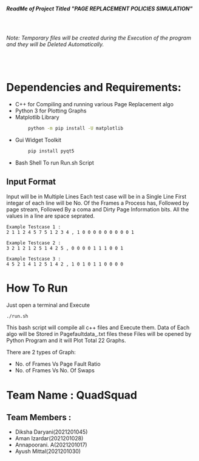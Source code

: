 ##### ReadMe of Project Titled "PAGE REPLACEMENT POLICIES SIMULATION"
&nbsp;
###### Note: Temporary files will be created during the Execution of the program and they will be Deleted Automatically.
&nbsp;
# Dependencies and Requirements:
- C++ for Compiling and running various Page Replacement algo
- Python 3 for Plotting Graphs
- Matplotlib Library 
```sh
        python -m pip install -U matplotlib
```
- Gui Widget Toolkit
```sh
        pip install pyqt5
```
- Bash Shell To run Run.sh Script

## Input Format
Input will be in Multiple Lines
Each test case will be in a Single Line
First integar of each line will be No. Of the Frames a Process has, Followed by page stream, Followed By a coma and Dirty Page Information bits.
All the values in a line are space seprated.

    Example Testcase 1 :
    2 1 1 2 4 5 7 5 1 2 3 4 , 1 0 0 0 0 0 0 0 0 0 1

    Example Testcase 2 :
    3 2 1 2 1 2 5 1 4 2 5 , 0 0 0 0 1 1 1 0 0 1

    Example Testcase 3 :
    4 5 2 1 4 1 2 5 1 4 2 , 1 0 1 0 1 1 0 0 0 0


# How To Run
Just open a terminal and Execute
```sh
./run.sh
```
This bash script will compile all c++ files and Execute them.
Data of Each algo will be Stored in Pagefaultdata_<algoname>.txt files 
these Files will be opened by Python Program and it will Plot Total 22 Graphs.

There are 2 types of Graph:
- No. of Frames Vs Page Fault Ratio
- No. of Frames Vs No. Of Swaps

# Team Name : QuadSquad
## Team Members :
- Diksha Daryani(2021201045) 
- Aman Izardar(2021201028) 
- Annapoorani. A(2021201017)  
- Ayush Mittal(2021201030)
